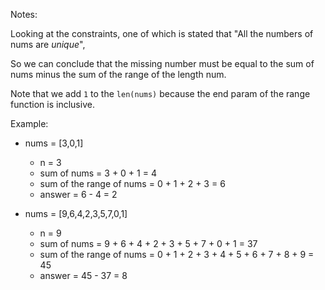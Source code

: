 Notes:

Looking at the constraints, one of which is stated that
"All the numbers of nums are *unique*",

So we can conclude that the missing number must be equal
to the sum of nums minus the sum of the range of the length num.

Note that we add `1` to the `len(nums)` because the end param of the
range function is inclusive.


Example:
  - nums = [3,0,1]
      - n = 3
      - sum of nums = 3 + 0 + 1 = 4
      - sum of the range of nums = 0 + 1 + 2 + 3 = 6
      - answer = 6 - 4 = 2

  - nums = [9,6,4,2,3,5,7,0,1]
      - n = 9
      - sum of nums = 9 + 6 + 4 + 2 + 3 + 5 + 7 + 0 + 1 = 37
      - sum of the range of nums = 0 + 1 + 2 + 3 + 4 + 5 + 6 + 7 + 8 + 9 = 45
      - answer = 45 - 37 = 8

